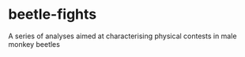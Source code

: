 # beetle-fights
A series of analyses aimed at characterising physical contests in male monkey beetles

